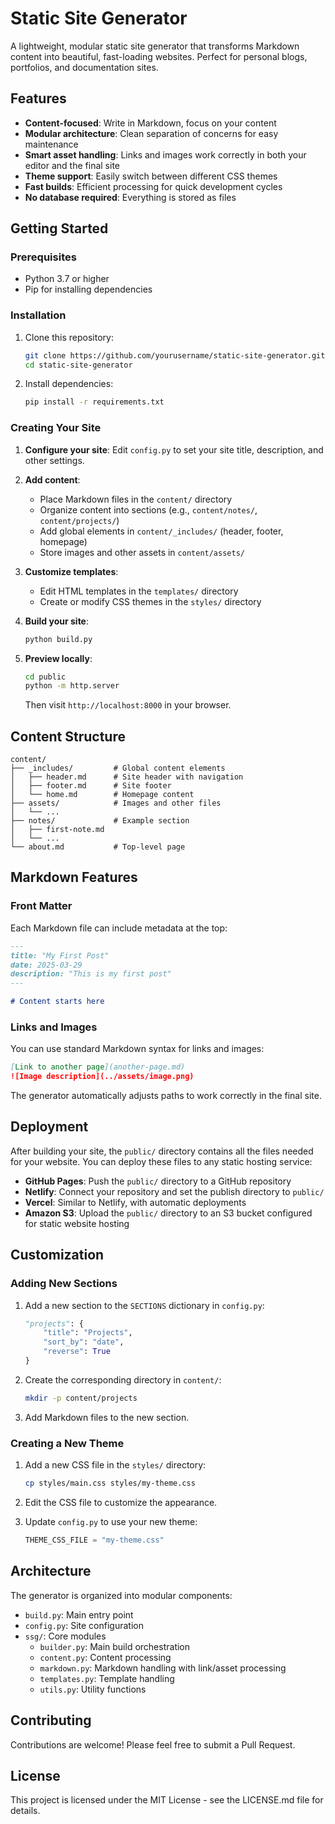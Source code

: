 # Static Site Generator

A lightweight, modular static site generator that transforms Markdown content into beautiful, fast-loading websites. Perfect for personal blogs, portfolios, and documentation sites.

## Features

- **Content-focused**: Write in Markdown, focus on your content
- **Modular architecture**: Clean separation of concerns for easy maintenance
- **Smart asset handling**: Links and images work correctly in both your editor and the final site
- **Theme support**: Easily switch between different CSS themes
- **Fast builds**: Efficient processing for quick development cycles
- **No database required**: Everything is stored as files

## Getting Started

### Prerequisites

- Python 3.7 or higher
- Pip for installing dependencies

### Installation

1. Clone this repository:
   ```bash
   git clone https://github.com/yourusername/static-site-generator.git
   cd static-site-generator
   ```

2. Install dependencies:
   ```bash
   pip install -r requirements.txt
   ```

### Creating Your Site

1. **Configure your site**:
   Edit `config.py` to set your site title, description, and other settings.

2. **Add content**:
   - Place Markdown files in the `content/` directory
   - Organize content into sections (e.g., `content/notes/`, `content/projects/`)
   - Add global elements in `content/_includes/` (header, footer, homepage)
   - Store images and other assets in `content/assets/`

3. **Customize templates**:
   - Edit HTML templates in the `templates/` directory
   - Create or modify CSS themes in the `styles/` directory

4. **Build your site**:
   ```bash
   python build.py
   ```

5. **Preview locally**:
   ```bash
   cd public
   python -m http.server
   ```
   Then visit `http://localhost:8000` in your browser.

## Content Structure

```
content/
├── _includes/         # Global content elements
│   ├── header.md      # Site header with navigation
│   ├── footer.md      # Site footer
│   └── home.md        # Homepage content
├── assets/            # Images and other files
│   └── ...
├── notes/             # Example section
│   ├── first-note.md
│   └── ...
└── about.md           # Top-level page
```

## Markdown Features

### Front Matter

Each Markdown file can include metadata at the top:

```markdown
---
title: "My First Post"
date: 2025-03-29
description: "This is my first post"
---

# Content starts here
```

### Links and Images

You can use standard Markdown syntax for links and images:

```markdown
[Link to another page](another-page.md)
![Image description](../assets/image.png)
```

The generator automatically adjusts paths to work correctly in the final site.

## Deployment

After building your site, the `public/` directory contains all the files needed for your website. You can deploy these files to any static hosting service:

- **GitHub Pages**: Push the `public/` directory to a GitHub repository
- **Netlify**: Connect your repository and set the publish directory to `public/`
- **Vercel**: Similar to Netlify, with automatic deployments
- **Amazon S3**: Upload the `public/` directory to an S3 bucket configured for static website hosting

## Customization

### Adding New Sections

1. Add a new section to the `SECTIONS` dictionary in `config.py`:
   ```python
   "projects": {
       "title": "Projects",
       "sort_by": "date",
       "reverse": True
   }
   ```

2. Create the corresponding directory in `content/`:
   ```bash
   mkdir -p content/projects
   ```

3. Add Markdown files to the new section.

### Creating a New Theme

1. Add a new CSS file in the `styles/` directory:
   ```bash
   cp styles/main.css styles/my-theme.css
   ```

2. Edit the CSS file to customize the appearance.

3. Update `config.py` to use your new theme:
   ```python
   THEME_CSS_FILE = "my-theme.css"
   ```

## Architecture

The generator is organized into modular components:

- `build.py`: Main entry point
- `config.py`: Site configuration
- `ssg/`: Core modules
  - `builder.py`: Main build orchestration
  - `content.py`: Content processing
  - `markdown.py`: Markdown handling with link/asset processing
  - `templates.py`: Template handling
  - `utils.py`: Utility functions

## Contributing

Contributions are welcome! Please feel free to submit a Pull Request.

## License

This project is licensed under the MIT License - see the LICENSE.md file for details.
